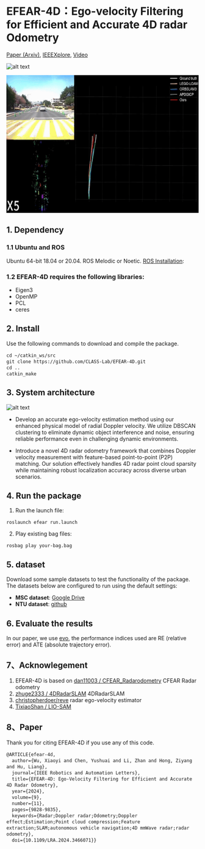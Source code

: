 # EFEAR-4D：Ego-velocity Filtering for Efficient and Accurate 4D radar Odometry

[Paper (Arxiv)](https://arxiv.org/abs/2405.09780), [IEEEXplore](https://ieeexplore.ieee.org/document/10685149), [Video](https://www.youtube.com/watch?v=3Q6F9az0ACg)

![alt text](fig/outlier_removal.gif)
<div style="text-align: center;">
  <img src="fig/Trajectory.gif" alt="alt text" width="720" height="360">
</div>

## 1. Dependency
### 1.1 **Ubuntu** and **ROS**
Ubuntu 64-bit 18.04 or 20.04.
ROS Melodic or Noetic. [ROS Installation](http://wiki.ros.org/ROS/Installation):


### 1.2 **EFEAR-4D** requires the following libraries:
- Eigen3
- OpenMP
- PCL
- ceres

## 2. Install

Use the following commands to download and compile the package.

```
cd ~/catkin_ws/src
git clone https://github.com/CLASS-Lab/EFEAR-4D.git
cd ..
catkin_make
```
## 3. System architecture
![alt text](fig/framwork.png)

- Develop an accurate ego-velocity estimation method using our enhanced physical model of radial Doppler velocity. We utilize DBSCAN clustering to eliminate dynamic object interference and noise, ensuring reliable performance even in challenging dynamic environments.

- Introduce a novel 4D radar odometry framework that combines Doppler velocity measurement with feature-based point-to-point (P2P) matching. Our solution effectively handles 4D radar point cloud sparsity while maintaining robust localization accuracy across diverse urban scenarios.

## 4. Run the package

1. Run the launch file:
```
roslaunch efear run.launch
```

2. Play existing bag files:
```
rosbag play your-bag.bag 
```

## 5. dataset
Download some sample datasets to test the functionality of the package. The datasets below are configured to run using the default settings:
- **MSC dataset**: [Google Drive](https://drive.google.com/drive/folders/1wCoiC4WzlgyLCSZMaYEdFcTqjOc0IkGQ)
- **NTU dataset**: [github](https://github.com/junzhang2016/NTU4DRadLM) 

## 6. Evaluate the results
In our paper, we use [evo](https://github.com/MichaelGrupp/evo.git), the performance indices used are RE (relative error) and ATE (absolute trajectory error).

## 7、Acknowlegement
1. EFEAR-4D is based on [dan11003 / CFEAR_Radarodometry](https://github.com/dan11003/CFEAR_Radarodometry) 
CFEAR Radar odometry 
2. [zhuge2333 / 4DRadarSLAM](https://github.com/zhuge2333/4DRadarSLAM.git) 4DRadarSLAM
3. [christopherdoer/reve](https://github.com/christopherdoer/reve) radar ego-velocity estimator
4. [TixiaoShan / LIO-SAM ](https://github.com/TixiaoShan/LIO-SAM) 

## 8、Paper

Thank you for citing EFEAR-4D if you use any of this code.
```
@ARTICLE{efear-4d,
  author={Wu, Xiaoyi and Chen, Yushuai and Li, Zhan and Hong, Ziyang and Hu, Liang},
  journal={IEEE Robotics and Automation Letters}, 
  title={EFEAR-4D: Ego-Velocity Filtering for Efficient and Accurate 4D Radar Odometry}, 
  year={2024},
  volume={9},
  number={11},
  pages={9828-9835},
  keywords={Radar;Doppler radar;Odometry;Doppler effect;Estimation;Point cloud compression;Feature extraction;SLAM;autonomous vehicle navigation;4D mmWave radar;radar odometry},
  doi={10.1109/LRA.2024.3466071}}
```
